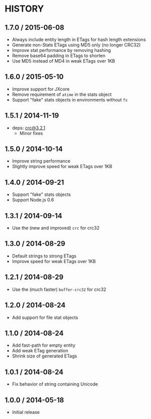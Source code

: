 # HISTORY

## 1.7.0 / 2015-06-08

* Always include entity length in ETags for hash length extensions
* Generate non-Stats ETags using MD5 only \(no longer CRC32\)
* Improve stat performance by removing hashing
* Remove base64 padding in ETags to shorten
* Use MD5 instead of MD4 in weak ETags over 1KB

## 1.6.0 / 2015-05-10

* Improve support for JXcore
* Remove requirement of `atime` in the stats object
* Support "fake" stats objects in environments without `fs`

## 1.5.1 / 2014-11-19

* deps: crc@3.2.1
  * Minor fixes

## 1.5.0 / 2014-10-14

* Improve string performance
* Slightly improve speed for weak ETags over 1KB

## 1.4.0 / 2014-09-21

* Support "fake" stats objects
* Support Node.js 0.6

## 1.3.1 / 2014-09-14

* Use the \(new and improved\) `crc` for crc32

## 1.3.0 / 2014-08-29

* Default strings to strong ETags
* Improve speed for weak ETags over 1KB

## 1.2.1 / 2014-08-29

* Use the \(much faster\) `buffer-crc32` for crc32

## 1.2.0 / 2014-08-24

* Add support for file stat objects

## 1.1.0 / 2014-08-24

* Add fast-path for empty entity
* Add weak ETag generation
* Shrink size of generated ETags

## 1.0.1 / 2014-08-24

* Fix behavior of string containing Unicode

## 1.0.0 / 2014-05-18

* Initial release

